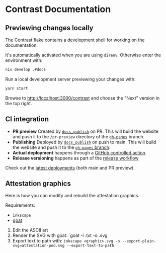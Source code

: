 # Contrast Documentation

## Previewing changes locally

The Contrast flake contains a development shell for working on the documentation.

It's automatically activated when you are using `direnv`. Otherwise enter the environment with:

```sh
nix develop .#docs
```

Run a local development server previewing your changes with:

```sh
yarn start
```

Browse to <http://localhost:3000/contrast> and choose the "Next" version in the top right.

## CI integration

- **PR preview** Created by [`docs_publish`](../.github/workflows/docs_publish.yml) on PR.
  This will build the website and push it to the `/pr-preview` directory of the [`gh-pages`](https://github.com/edgelesssys/contrast/tree/gh-pages) branch.
- **Publishing** Deployed by [`docs_publish`](../.github/workflows/docs_publish.yml) on push to main.
  This will build the website and push it to the [`gh-pages` branch](https://github.com/edgelesssys/contrast/tree/gh-pages).
- **Actual deployment** happens through a [GitHub controlled action](https://github.com/edgelesssys/contrast/actions/workflows/pages/pages-build-deployment).
- **Release versioning** happens as part of the [release workflow](../.github/workflows/release.yml)

Check out the [latest deployments](https://github.com/edgelesssys/contrast/deployments) (both main and PR preview).


## Attestation graphics

Here is how you can modify and rebuild the attestation graphics.

Requirements:

* `inkscape`
* [goat](https://github.com/blampe/goat)

1. Edit the ASCII art
2. Render the SVG with goat: `goat -i <graphic>.txt -o <graphic>.svg
3. Export text to path with: `inkscape <graphic>.svg -o --export-plain-svg=attestation-pod.svg --export-text-to-path`
